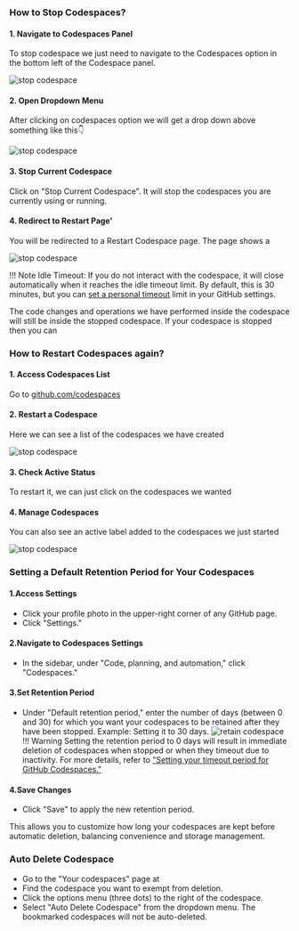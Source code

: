 ### How to Stop Codespaces?

#### 1. Navigate to Codespaces Panel

To stop codespace we just need to navigate to the Codespaces option in the
bottom left of the Codespace panel.

![stop codespace](../../assets/rdev14.png)

#### 2. Open Dropdown Menu

After clicking on codespaces option we will get a drop down above something
like this👇

![stop codespace](../../assets/rdev15.png)

#### 3. Stop Current Codespace

Click on "Stop Current Codespace". It will stop the codespaces you are
currently using or running.

#### 4. Redirect to Restart Page'

You will be redirected to a Restart Codespace page. The page shows a

![stop codespace](../../assets/rdev16.png)

!!! Note
    Idle Timeout:
    If you do not interact with the codespace, it will close automatically when
    it reaches the idle timeout limit. By default, this is 30 minutes, but you
    can [set a personal timeout](https://docs.github.com/en/codespaces/setting-your-user-preferences/setting-your-timeout-period-for-github-codespaces#setting-your-default-timeout-period)
    limit in your GitHub settings.

The code changes and operations we have performed inside the codespace will
still be inside the stopped codespace. If your codespace is stopped then you can

### How to Restart Codespaces again?

#### 1. Access Codespaces List

Go to [github.com/codespaces](https://github.com/codespaces)

#### 2. Restart a Codespace

Here we can see a list of the codespaces we have created

 ![stop codespace](../../assets/rdev17.png)

#### 3. Check Active Status

To restart it, we can just click on the codespaces we wanted

#### 4. Manage Codespaces


You can also see an active label added to the codespaces we just started
<!-- markdownlint-disable-next-line MD012 -->


![stop codespace](../../assets/rdev18.png)

### Setting a Default Retention Period for Your Codespaces

#### 1.Access Settings

- Click your profile photo in the upper-right corner of any GitHub page.
- Click "Settings."

#### 2.Navigate to Codespaces Settings

- In the sidebar, under "Code, planning, and automation," click "Codespaces."

#### 3.Set Retention Period

- Under "Default retention period," enter the number of days (between 0 and 30)
for which you want your codespaces to be retained after they have been stopped.
Example: Setting it to 30 days.  ![retain
codespace](../../assets/manage_codespace.png)
!!! Warning
    Setting the retention period to 0 days will result in immediate deletion
    of codespaces when stopped or when they timeout due to inactivity.
    For more details, refer to ["Setting your timeout period for GitHub Codespaces."](https://docs.github.com/en/codespaces/setting-your-user-preferences/setting-your-timeout-period-for-github-codespaces#setting-your-default-timeout-period)

#### 4.Save Changes

- Click "Save" to apply the new retention period.

This allows you to customize how long your codespaces are kept before automatic
deletion, balancing convenience and storage management.

### Auto Delete Codespace

- Go to the "Your codespaces" page at
- Find the codespace you want to exempt from deletion.
- Click the options menu (three dots) to the right of the codespace.
- Select "Auto Delete Codespace" from the dropdown menu. The bookmarked
  codespaces will not be auto-deleted.
